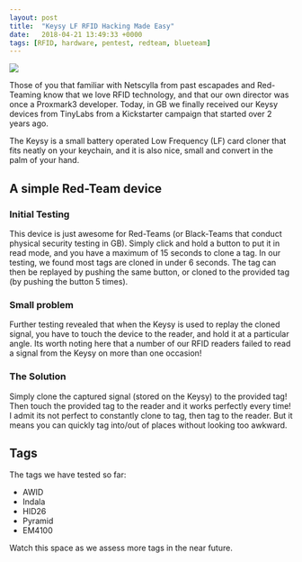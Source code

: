 ```yaml
---
layout: post
title:  "Keysy LF RFID Hacking Made Easy"
date:   2018-04-21 13:49:33 +0000
tags: [RFID, hardware, pentest, redteam, blueteam]
---
```

![](/blog/assets/keysy.jpeg)

Those of you that familiar with Netscylla from past escapades and Red-Teaming know that we love RFID technology, and that our own director was once a Proxmark3 developer. Today, in GB we finally received our Keysy devices from TinyLabs from a Kickstarter campaign that started over 2 years ago.

The Keysy is a small battery operated Low Frequency (LF) card cloner that fits neatly on your keychain, and it is also nice, small and convert in the palm of your hand.

## A simple Red-Team device
### Initial Testing
This device is just awesome for Red-Teams (or Black-Teams that conduct physical security testing in GB). Simply click and hold a button to put it in read mode, and you have a maximum of 15 seconds to clone a tag. In our testing, we found most tags are cloned in under 6 seconds. The tag can then be replayed by pushing the same button, or cloned to the provided tag (by pushing the button 5 times).

### Small problem
Further testing revealed that when the Keysy is used to replay the cloned signal, you have to touch the device to the reader, and hold it at a particular angle. Its worth noting here that a number of our RFID readers failed to read a signal from the Keysy on more than one occasion!

### The Solution
Simply clone the captured signal (stored on the Keysy) to the provided tag! Then touch the provided tag to the reader and it works perfectly every time! I admit its not perfect to constantly clone to tag, then tag to the reader. But it means you can quickly tag into/out of places without looking too awkward.

## Tags
The tags we have tested so far:
* AWID
* Indala
* HID26
* Pyramid
* EM4100

Watch this space as we assess more tags in the near future.


